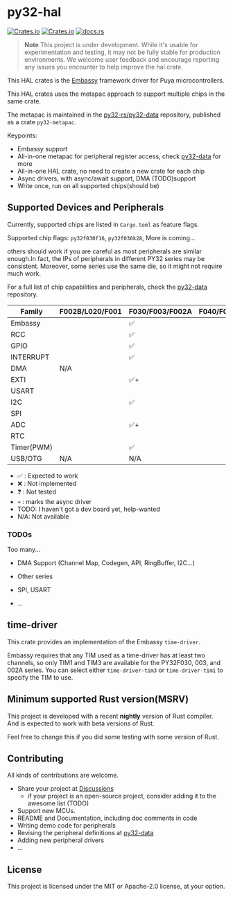 # py32-hal

[![Crates.io][badge-license]][crates]
[![Crates.io][badge-version]][crates]
[![docs.rs][badge-docsrs]][docsrs]

[badge-license]: https://img.shields.io/crates/l/py32-hal?style=for-the-badge
[badge-version]: https://img.shields.io/crates/v/py32-hal?style=for-the-badge
[badge-docsrs]: https://img.shields.io/docsrs/py32-hal?style=for-the-badge
[crates]: https://crates.io/crates/py32-hal
[docsrs]: https://docs.rs/py32-hal

> **Note**
> This project is under development. While it's usable for experimentation and testing,
> it may not be fully stable for production environments.
> We welcome user feedback and encourage reporting any issues you encounter to help improve the hal crate.

This HAL crates is the [Embassy](https://github.com/embassy-rs/embassy) framework driver for Puya microcontrollers.

This HAL crates uses the metapac approach to support multiple chips in the same crate.

The metapac is maintained in the [py32-rs/py32-data](https://github.com/py32-rs/py32-data) repository, published as a crate `py32-metapac`.

Keypoints:

- Embassy support
- All-in-one metapac for peripheral register access, check [py32-data](https://github.com/py32-rs/py32-data) for more
- All-in-one HAL crate, no need to create a new crate for each chip
- Async drivers, with async/await support, DMA (TODO)support
- Write once, run on all supported chips(should be)

## Supported Devices and Peripherals

Currently, supported chips are listed in `Cargo.toml` as feature flags.

Supported chip flags: `py32f030f16`, `py32f030k28`, More is coming...

others should work if you are careful as most peripherals are similar enough.In fact, the IPs of peripherals in different PY32 series may be consistent. Moreover, some series use the same die, so it might not require much work.

For a full list of chip capabilities and peripherals, check the [py32-data](https://github.com/py32-rs/py32-data) repository.

| Family     | F002B/L020/F001 | F030/F003/F002A | F040/F07x/MD410 | F403 |
| ---------- | --------------- | --------------- | --------------- | ---- |
| Embassy    |                 | ✅               |                 |      |
| RCC        |                 | ✅               |                 |      |
| GPIO       |                 | ✅               |                 |      |
| INTERRUPT  |                 | ✅               |                 |      |
| DMA        | N/A             |                 |                 |      |
| EXTI       |                 | ✅+              |                 |      |
| USART      |                 |                 |                 |      |
| I2C        |                 | ✅               |                 |      |
| SPI        |                 |                 |                 |      |
| ADC        |                 | ✅+              |                 |      |
| RTC        |                 |                 |                 |      |
| Timer(PWM) |                 | ✅               |                 |      |
| USB/OTG    | N/A             | N/A             |                 |      |

- ✅ : Expected to work
- ❌ : Not implemented
- ❓ : Not tested
- `+` : marks the async driver
- TODO: I haven't got a dev board yet, help-wanted
- N/A: Not available

### TODOs

Too many...

- DMA Support (Channel Map, Codegen, API, RingBuffer, I2C...)

- Other series

- SPI, USART

- ...

## time-driver

This crate provides an implementation of the Embassy `time-driver`.

 Embassy requires that any TIM used as a time-driver has at least two channels, so only TIM1 and TIM3 are available for the PY32F030, 003, and 002A series. You can select either `time-driver-tim3` or `time-driver-tim1` to specify the TIM to use.

## Minimum supported Rust version(MSRV)

This project is developed with a recent **nightly** version of Rust compiler. And is expected to work with beta versions of Rust.

Feel free to change this if you did some testing with some version of Rust.

## Contributing

All kinds of contributions are welcome.

- Share your project at [Discussions](https://github.com/py32-rs/py32-hal/discussions)
  - if your project is an open-source project, consider adding it to the awesome list (TODO)
- Support new MCUs.
- README and Documentation, including doc comments in code
- Writing demo code for peripherals
- Revising the peripheral definitions at [py32-data](https://github.com/py32-rs/py32-data)
- Adding new peripheral drivers
- ...

## License

This project is licensed under the MIT or Apache-2.0 license, at your option.
